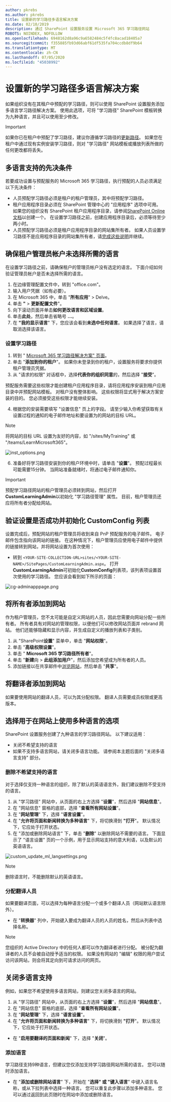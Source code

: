 ```yaml
---
author: pkrebs
ms.author: pkrebs
title: 设置新的学习路径多语言解决方案
ms.date: 02/10/2019
description: 通过 SharePoint 设置服务设置 Microsoft 365 学习路径网站
ROBOTS: NOINDEX, NOFOLLOW
ms.openlocfilehash: 6948162d8a96c9a6582484c5f4fc8acad18405a7
ms.sourcegitcommit: f355885fb93d66abf61df535fa704ccdb8df9b64
ms.translationtype: MT
ms.contentlocale: zh-CN
ms.lasthandoff: 07/05/2020
ms.locfileid: "45038992"
---
```

# <a name="provision-a-new-learning-pathways-multilingual-solution"></a>设置新的学习路径多语言解决方案
如果组织没有在其租户中预配的学习路径，则可以使用 SharePoint 设置服务添加多语言学习路径解决方案。 使用此选项，可将 "学习路径" SharePoint 模板转换为九种语言，并且可以使用至少修改。 

> [!IMPORTANT]
> 如果你已在租户中预配了学习路径，建议你遵循学习路径的[更新路径](custom_update_ml.md)。 如果您在租户中通过现有实例安装学习路径，则对 "学习路径" 网站模板或播放列表所做的任何更改都将丢失。

## <a name="prerequisites-for-multilingual-support"></a>多语言支持的先决条件
 
若要成功设置与预配服务的 Microsoft 365 学习路径，执行预配的人员必须满足以下先决条件： 
 
- 人员预配学习路径必须是租户的租户管理员，其中将预配学习路径。  
- 租户应用程序目录必须在 SharePoint 管理中心的 "应用程序" 选项中可用。 如果您的组织没有 SharePoint 租户应用程序目录，请参阅[SharePoint Online 文档](https://docs.microsoft.com/sharepoint/use-app-catalog)以创建一个。 在设置学习路径之前，创建应用程序目录后，必须等待至少两小时。  
- 人员预配学习路径必须是租户应用程序目录的网站集所有者。 如果人员设置学习路径不是应用程序目录的网站集所有者，请[完成这些说明](addappadmin.md)并继续。 

## <a name="ensure-the-tenant-admin-account-doesnt-have-a-language-selected"></a>确保租户管理员帐户未选择所需的语言
在设置学习路径之前，请确保租户的管理员帐户没有选定的语言。 下面介绍如何验证管理员帐户是否未选择所需的语言。 
1.  在边缘管理配置文件中，转到 "office.com"。
2.  输入用户凭据（如有必要）。
3.  在 Microsoft 365 中，单击 "**所有应用**" > Delve。 
4.  单击 **"**  >  **更新配置文件**"。
5.  向下滚动页面并单击**如何更改语言和区域设置**。
6.  单击**此处**，然后单击省略号 **...**。
7.  在 **"我的显示语言**" 下，您应该会看到**未选中任何语言**。 如果选择了语言，请取消选择该语言。

### <a name="to-provision-learning-pathways"></a>设置学习路径

1. 转到 " [Microsoft 365 学习路径解决方案" 页面](https://provisioning.sharepointpnp.com/details/3df8bd55-b872-4c9d-88e3-6b2f05344239)。
2. 单击 "**添加到你的租户**"。 如果你未登录到你的租户，设置服务将要求你提供租户管理员凭据。 
3. 从 "请求的权限" 对话框中，选择**代表你的组织同意**的，然后选择 "**接受**"。

预配服务需要这些权限才能创建租户应用程序目录，请将应用程序安装到租户应用目录中并预配网站模板。 对租户没有整体影响。 这些权限将显式用于解决方案安装的目的。 您必须接受这些权限才能继续安装。

4. 根据您的安装需要填写 "设置信息" 页上的字段。 请至少输入你希望获取有关设置过程的通知的电子邮件地址和要设置为的网站的目标 URL。  
> [!NOTE]
> 将网站的目标 URL 设置为友好的内容，如 "/sites/MyTraining" 或 "/teams/LearnMicrosoft365"。

![inst_options.png](media/inst_options.png)

6. 准备好将学习路径安装到你的租户环境中时，请单击 "**设置**"。  预配过程最长可能需要15分钟。 当网站准备就绪时，将通过电子邮件通知你。 

> [!IMPORTANT]
> 预配学习路径网站的租户管理员必须转到网站，然后打开**CustomLearningAdmin**以初始化 "学习路径管理" 属性。 目前，租户管理员还应将所有者分配给网站。 

## <a name="validate-provisioning-success-and-initialize-the-customconfig-list"></a>验证设置是否成功并初始化 CustomConfig 列表

设置完成后，预配网站的租户管理员将收到来自 PnP 预配服务的电子邮件。 电子邮件包含指向该网站的链接。 在这种情况下，租户管理员应使用电子邮件中提供的链接转到网站，并将网站设置为首次使用：

- 转到 `<YOUR-SITE-COLLECTION-URL>sites/<YOUR-SITE-NAME>/SitePages/CustomLearningAdmin.aspx`。 打开**CustomLearningAdmin**可初始化**CustomConfig**列表项，该列表项设置首次使用的学习路径。 您应该会看到如下所示的页面：

![cg-adminapppage.png](media/cg-adminapppage.png)

## <a name="add-owners-to-site"></a>将所有者添加到网站
作为租户管理员，您不太可能是自定义网站的人员，因此您需要向网站分配一些所有者。 所有者具有对网站的管理权限，以便他们可以修改网站页面并 rebrand 网站。 他们还能够隐藏和显示内容，并生成自定义的播放列表和子类别。  

1. 从 "SharePoint**设置**" 菜单中，单击 "**网站权限**"。
2. 单击 "**高级权限设置**"。
3. 单击 " **Microsoft 365 学习路径所有者**"。
4. 单击 "**新建**向  >  **此组添加用户**"，然后添加您希望成为所有者的人员。 
5. 添加链接以在共享邮件中[浏览网站](custom_exploresite.md)，然后单击 "**共享**"。

## <a name="add-translators-to-the-site"></a>将翻译者添加到网站
如果要使用网站的翻译人员，可以为其分配权限。 翻译人员需要成员权限或更高版本。 

## <a name="choose-options-for-using-multiple-languages-on-the-site"></a>选择用于在网站上使用多种语言的选项
SharePoint 设置服务创建了九种语言的学习路径网站。 以下建议适用：
- 关闭不希望支持的语言
- 如果不支持多语言网站，请关闭多语言功能。 请参阅本主题后面的 "关闭多语言支持" 部分。

### <a name="remove-languages-you-dont-want-to-support"></a>删除不希望支持的语言
对于选择仅支持一种语言的组织，除了默认的英语语言外，我们建议删除不受支持的语言。 
1. 从 "学习路径" 网站中，从页面的右上方选择 "**设置**"，然后选择 "**网站信息**"。
2. 在 "网站信息" 窗格的底部，选择 "**查看所有网站设置**"。
3. 在 "**网站管理**" 下，选择 "**语言设置**"。
4. 在 "**允许将页面和新闻转换为多种语言**" 下，将切换滑到 **"打开**"。 默认情况下，它应处于打开状态。
5. 在 "添加或删除网站语言" 下，单击 "**删除**" 以删除网站不需要的语言。 下面显示了 "语言设置" 页的一个示例，用于显示网站支持的意大利语，以及默认的英语语言。

![custom_update_ml_langsettings.png](media/custom_update_ml_langsettings.png)

> [!NOTE]
> 删除语言时，不能删除默认的英语语言。 

### <a name="assign-translators"></a>分配翻译人员
如果要翻译页面，可以选择为每种语言分配一个或多个翻译人员（网站默认语言除外）。 
- 在 "**转换器**" 列中，开始键入要成为翻译人员的人员的姓名，然后从列表中选择名称。 

> [!NOTE]
> 您组织的 Active Directory 中的任何人都可以作为翻译者进行分配。 被分配为翻译者的人员不会被自动授予适当的权限。 如果没有网站的 "编辑" 权限的用户尝试访问该网站，则会将其定向到可请求访问的网页。

## <a name="turn-off-multilingual-support"></a>关闭多语言支持
例如，如果您不希望使用多语言网站，则建议您关闭多语言的网站。 

1. 从 "学习路径" 网站中，从页面的右上方选择 "**设置**"，然后选择 "**网站信息**"。
2. 在 "网站信息" 窗格的底部，选择 "**查看所有网站设置**"。
3. 在 "**网站管理**" 下，选择 "**语言设置**"。
4. 在 "**允许将页面和新闻转换为多种语言**" 下，将切换滑到 **"打开**"。 默认情况下，它应处于打开状态。
- 在 "**启用要翻译的页面和新闻**" 下，选择 "**关闭**"。 

### <a name="add-languages"></a>添加语言
学习路径支持9种语言，但建议您仅添加支持学习路径网站所需的语言。 您可以随时添加语言。 
- 在 "**添加或删除网站语言**" 下，开始在 "**选择" 或 "键入语言**" 中键入语言名称，或从下拉列表中选择一种语言。 您可以重复此步骤以添加多种语言。 您可以通过返回到此页随时在网站中添加或删除语言。



